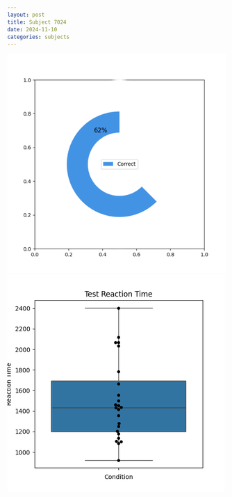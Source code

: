 ```yaml
---
layout: post
title: Subject 7024
date: 2024-11-10
categories: subjects
---
```


![](data/7024/run-5/7024_FN_acc_test.png)
![](data/7024/run-5/7024_FN_rt.png)
